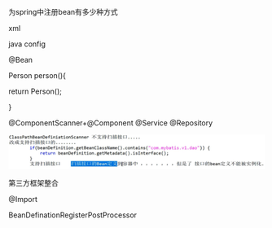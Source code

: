 为spring中注册bean有多少种方式

xml

<bean id =""  class="">

java config

@Bean

Person person(){

return Person();

}

@ComponentScanner+@Component @Service @Repository

![](为什么不能扫描接口.PNG)

第三方框架整合

@Import

BeanDefinationRegisterPostProcessor

